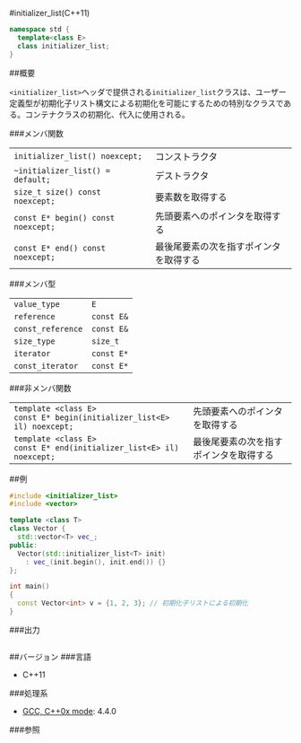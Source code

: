 #initializer_list(C++11)
```cpp
namespace std {
  template<class E>
  class initializer_list;
}
```

##概要

`<initializer_list>`ヘッダで提供される`initializer_list`クラスは、ユーザー定義型が初期化子リスト構文による初期化を可能にするための特別なクラスである。コンテナクラスの初期化、代入に使用される。

###メンバ関数

| | |
|-----------------------------------------------|-----------------------------------------------------------|
| `initializer_list() noexcept;` | コンストラクタ |
| `~initializer_list() = default;` | デストラクタ |
| `size_t size() const noexcept;` | 要素数を取得する |
| `const E* begin() const noexcept;` | 先頭要素へのポインタを取得する |
| `const E* end() const noexcept;` | 最後尾要素の次を指すポインタを取得する |

###メンバ型

| | |
|------------------------------|-----------------------|
| `value_type` | `E` |
| `reference` | `const E&` |
| `const_reference` | `const E&` |
| `size_type` | `size_t` |
| `iterator` | `const E*` |
| `const_iterator` | `const E*` |

###非メンバ関数

| | |
|------------------------------------------------------------------------------------------------|-----------------------------------------------------------|
| `template <class E>`<br/>`const E* begin(initializer_list<E> il) noexcept;` | 先頭要素へのポインタを取得する |
| `template <class E>`<br/>`const E* end(initializer_list<E> il) noexcept;` | 最後尾要素の次を指すポインタを取得する |


##例
```cpp
#include <initializer_list>
#include <vector>

template <class T>
class Vector {
  std::vector<T> vec_;
public:
  Vector(std::initializer_list<T> init)
    : vec_(init.begin(), init.end()) {}
};

int main()
{
  const Vector<int> v = {1, 2, 3}; // 初期化子リストによる初期化
}
```

###出力
```
```

##バージョン
###言語
- C++11

###処理系
- [GCC, C++0x mode](/implementation#gcc.md): 4.4.0


###参照

